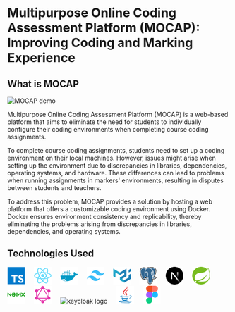# Multipurpose Online Coding Assessment Platform (MOCAP): Improving Coding and Marking Experience

## What is MOCAP

![MOCAP demo](https://github.com/mocaphk/.github/blob/main/.github/assets/demo.gif?raw=true)

Multipurpose Online Coding Assessment Platform (MOCAP) is a web-based platform that aims to eliminate the need for students to individually configure their coding environments when completing course coding assignments.

To complete course coding assignments, students need to set up a coding environment on their local machines. However, issues might arise when setting up the environment due to discrepancies in libraries, dependencies, operating systems, and hardware. These differences can lead to problems when running assignments in markers' environments, resulting in disputes between students and teachers.

To address this problem, MOCAP provides a solution by hosting a web platform that offers a customizable coding environment using Docker. Docker ensures environment consistency and replicability, thereby eliminating the problems arising from discrepancies in libraries, dependencies, and operating systems.

## Technologies Used

<div align="left">
  <img src="https://github.com/devicons/devicon/raw/master/icons/typescript/typescript-original.svg" height="40" alt="typescript logo"  />
  <img width="12" />
  <img src="https://raw.githubusercontent.com/devicons/devicon/master/icons/react/react-original.svg" height="40" alt="react logo"  />
  <img width="12" />
  <img src="https://github.com/devicons/devicon/raw/master/icons/docker/docker-plain.svg" height="40" alt="docker logo"  />
  <img width="12" />
  <img src="https://github.com/devicons/devicon/raw/master/icons/tailwindcss/tailwindcss-original.svg" height="40" alt="tailwindcss logo"  />
  <img width="12" />
  <img src="https://github.com/devicons/devicon/raw/master/icons/materialui/materialui-original.svg" height="40" alt="materialui logo"  />
  <img width="12" />
  <img src="https://github.com/devicons/devicon/raw/master/icons/postgresql/postgresql-original.svg" height="40" alt="postgresql logo"  />
  <img width="12" />
  <img src="https://github.com/devicons/devicon/raw/master/icons/nextjs/nextjs-original.svg" height="40" alt="next logo"  />
  <img width="12" />
  <img src="https://github.com/devicons/devicon/raw/master/icons/spring/spring-original.svg" height="40" alt="spring logo"  />
  <img width="12" />
  <img src="https://github.com/devicons/devicon/raw/master/icons/nginx/nginx-original.svg" height="40" alt="nginx logo"  />
  <img width="12" />
  <img src="https://github.com/devicons/devicon/raw/master/icons/graphql/graphql-plain.svg" height="40" alt="graphql logo"  />
  <img width="12" />
  <img src="https://www.keycloak.org/resources/images/icon.svg" height="40" alt="keycloak logo"  />
  <img width="12" />
  <img src="https://github.com/devicons/devicon/raw/master/icons/java/java-original.svg" height="40" alt="java logo"  />
  <img width="12" />
  <img src="https://github.com/devicons/devicon/raw/master/icons/figma/figma-original.svg" height="40" alt="figma logo"  />
  <img width="12" />
  
</div>
